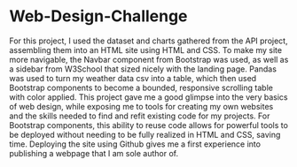 # Web-Design-Challenge

For this project, I used the dataset and charts gathered from the API project, assembling them into an HTML site using HTML and CSS. To make my site more navigable, the Navbar component from Bootstrap was used, as well as a sidebar from W3School that sized nicely with the landing page. Pandas was used to turn my weather data csv into a table, which then used Bootstrap components to become a bounded, responsive scrolling table with color applied. This project gave me a good glimpse into the very basics of web design, while exposing me to tools for creating my own websites and the skills needed to find and refit existing code for my projects. For Bootstrap components, this ability to reuse code allows for powerful tools to be deployed without needing to be fully realized in HTML and CSS, saving time. Deploying the site using Github gives me a first experience into publishing a webpage that I am sole author of. 
